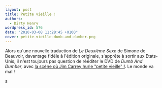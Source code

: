 ```yaml
---
layout: post
title: Petite vieille !
authors:
  - Dirty Henry
wordpress_id: 576
date: "2010-03-08 11:28:45 +0100"
cover: petite-vieille-dumb-and-dumber.png
---
```


Alors qu'une nouvelle traduction de _Le Deuxième Sexe_ de Simone de Beauvoir,
davantage fidèle à l'édition originale, s'apprête à sortir aux Etats-Unis, il
n'est toujours pas question de rééditer le DVD de _Dumb And Dumber_, avec [la
scène où Jim Carrey hurle "petite vieille" !][1]. Le monde va mal !

[1]: http://www.dailymotion.com/video/x7svjs_dumb-et-dumber-petite-vieille_fun

s
